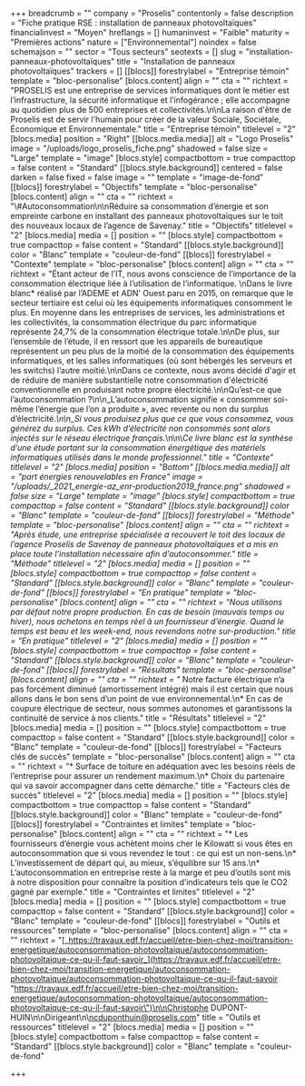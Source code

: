 +++
breadcrumb = ""
company = "Proselis"
contentonly = false
description = "Fiche pratique RSE : installation de panneaux photovoltaïques"
financialinvest = "Moyen"
hreflangs = []
humaninvest = "Faible"
maturity = "Premières actions"
nature = ["Environnemental"]
noindex = false
schemajson = ""
sector = "Tous secteurs"
seotexts = []
slug = "installation-panneaux-photovoltaïques"
title = "Installation de panneaux photovoltaïques"
trackers = []
[[blocs]]
forestrylabel = "Entreprise témoin"
template = "bloc-personalise"
[blocs.content]
align = ""
cta = ""
richtext = "PROSELIS est une entreprise de services informatiques dont le métier est l’infrastructure, la sécurité informatique et l’infogérance ; elle accompagne au quotidien plus de 500 entreprises et collectivités.\n\nLa raison d'être de Proselis est de servir l'humain pour créer de la valeur Sociale, Sociétale, Économique et Environnementale."
title = "Entreprise témoin"
titlelevel = "2"
[blocs.media]
position = "Right"
[[blocs.media.media]]
alt = "Logo Proselis"
image = "/uploads/logo_proselis_fiche.png"
shadowed = false
size = "Large"
template = "image"
[blocs.style]
compactbottom = true
compacttop = false
content = "Standard"
[[blocs.style.background]]
centered = false
darken = false
fixed = false
image = ""
template = "image-de-fond"
[[blocs]]
forestrylabel = "Objectifs"
template = "bloc-personalise"
[blocs.content]
align = ""
cta = ""
richtext = "\\#Autoconsommation\n\nRéduire sa consommation d’énergie et son empreinte carbone en installant des panneaux photovoltaïques sur le toit des nouveaux locaux de l’agence de Savenay."
title = "Objectifs"
titlelevel = "2"
[blocs.media]
media = []
position = ""
[blocs.style]
compactbottom = true
compacttop = false
content = "Standard"
[[blocs.style.background]]
color = "Blanc"
template = "couleur-de-fond"
[[blocs]]
forestrylabel = "Contexte"
template = "bloc-personalise"
[blocs.content]
align = ""
cta = ""
richtext = "Étant acteur de l’IT, nous avons conscience de l’importance de la consommation électrique liée à l’utilisation de l’informatique.  \nDans le livre blanc* réalisé par l’ADEME et ADN’ Ouest paru en 2015, on remarque que le secteur tertiaire est celui où les équipements informatiques consomment le plus. En moyenne dans les entreprises de services, les administrations et les collectivités, la consommation électrique du parc informatique représente 24,7% de la consommation électrique totale.\n\nDe plus, sur l’ensemble de l’étude, il en ressort que les appareils de bureautique représentent un peu plus de la moitié de la consommation des équipements informatiques, et les salles informatiques (où sont hébergés les serveurs et les switchs) l’autre moitié.\n\nDans ce contexte, nous avons décidé d'agir et de réduire de manière substantielle notre consommation d'électricité conventionnelle en produisant notre propre électricité.\n\nQu’est-ce que l’autoconsommation ?\n\n_L’autoconsommation signifie « consommer soi-même l’énergie que l’on a produite », avec revente ou non du surplus d’électricité._\n\n_Si vous produisez plus que ce que vous consommez, vous générez du surplus. Ces kWh d’électricité non consommés sont alors injectés sur le réseau électrique français._\n\n\\*Ce livre blanc est la synthèse d’une étude portant sur la consommation énergétique des matériels informatiques utilisés dans le monde professionnel."
title = "Contexte"
titlelevel = "2"
[blocs.media]
position = "Bottom"
[[blocs.media.media]]
alt = "part énergies renouvelables en France"
image = "/uploads/_2021_energie-az_enr-production2019_france.png"
shadowed = false
size = "Large"
template = "image"
[blocs.style]
compactbottom = true
compacttop = false
content = "Standard"
[[blocs.style.background]]
color = "Blanc"
template = "couleur-de-fond"
[[blocs]]
forestrylabel = "Méthode"
template = "bloc-personalise"
[blocs.content]
align = ""
cta = ""
richtext = "Après étude, une entreprise spécialisée a recouvert le toit des locaux de l’agence Proselis de Savenay de panneaux photovoltaïques et a mis en place toute l’installation nécessaire afin d’autoconsommer."
title = "Méthode"
titlelevel = "2"
[blocs.media]
media = []
position = ""
[blocs.style]
compactbottom = true
compacttop = false
content = "Standard"
[[blocs.style.background]]
color = "Blanc"
template = "couleur-de-fond"
[[blocs]]
forestrylabel = "En pratique"
template = "bloc-personalise"
[blocs.content]
align = ""
cta = ""
richtext = "Nous utilisons par défaut notre propre production. En cas de besoin (mauvais temps ou hiver), nous achetons en temps réel à un fournisseur d’énergie. Quand le temps est beau et les week-end, nous revendons notre sur-production."
title = "En pratique"
titlelevel = "2"
[blocs.media]
media = []
position = ""
[blocs.style]
compactbottom = true
compacttop = false
content = "Standard"
[[blocs.style.background]]
color = "Blanc"
template = "couleur-de-fond"
[[blocs]]
forestrylabel = "Résultats"
template = "bloc-personalise"
[blocs.content]
align = ""
cta = ""
richtext = "* Notre facture électrique n’a pas forcément diminué (amortissement intégré) mais il est certain que nous allons dans le bon sens d’un point de vue environnemental.\n* En cas de coupure électrique de secteur, nous sommes autonomes et garantissons la continuité de service à nos clients."
title = "Résultats"
titlelevel = "2"
[blocs.media]
media = []
position = ""
[blocs.style]
compactbottom = true
compacttop = false
content = "Standard"
[[blocs.style.background]]
color = "Blanc"
template = "couleur-de-fond"
[[blocs]]
forestrylabel = "Facteurs clés de succès"
template = "bloc-personalise"
[blocs.content]
align = ""
cta = ""
richtext = "* Surface de toiture en adéquation avec les besoins réels de l’entreprise pour assurer un rendement maximum.\n* Choix du partenaire qui va savoir accompagner dans cette démarche."
title = "Facteurs clés de succès"
titlelevel = "2"
[blocs.media]
media = []
position = ""
[blocs.style]
compactbottom = true
compacttop = false
content = "Standard"
[[blocs.style.background]]
color = "Blanc"
template = "couleur-de-fond"
[[blocs]]
forestrylabel = "Contraintes et limites"
template = "bloc-personalise"
[blocs.content]
align = ""
cta = ""
richtext = "* Les fournisseurs d’énergie vous achètent moins cher le Kilowatt si vous êtes en autoconsommation que si vous revendez le tout : ce qui est un non-sens.\n* L’investissement de départ qui, au mieux, s’équilibre sur 15 ans.\n* L’autoconsommation en entreprise reste à la marge et peu d’outils sont mis à notre disposition pour connaître la position d’indicateurs tels que le CO2 gagné par exemple."
title = "Contraintes et limites"
titlelevel = "2"
[blocs.media]
media = []
position = ""
[blocs.style]
compactbottom = true
compacttop = false
content = "Standard"
[[blocs.style.background]]
color = "Blanc"
template = "couleur-de-fond"
[[blocs]]
forestrylabel = "Outils et ressources"
template = "bloc-personalise"
[blocs.content]
align = ""
cta = ""
richtext = "[_https://travaux.edf.fr/accueil/etre-bien-chez-moi/transition-energetique/autoconsommation-photovoltaique/autoconsommation-photovoltaique-ce-qu-il-faut-savoir_](https://travaux.edf.fr/accueil/etre-bien-chez-moi/transition-energetique/autoconsommation-photovoltaique/autoconsommation-photovoltaique-ce-qu-il-faut-savoir \"https://travaux.edf.fr/accueil/etre-bien-chez-moi/transition-energetique/autoconsommation-photovoltaique/autoconsommation-photovoltaique-ce-qu-il-faut-savoir\")\n\nChristophe DUPONT-HUIN\n\nDirigeant\n\ncduponthuin@proselis.com"
title = "Outils et ressources"
titlelevel = "2"
[blocs.media]
media = []
position = ""
[blocs.style]
compactbottom = false
compacttop = false
content = "Standard"
[[blocs.style.background]]
color = "Blanc"
template = "couleur-de-fond"

+++
